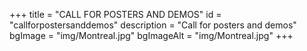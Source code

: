+++
title = "CALL FOR POSTERS AND DEMOS"
id = "callforpostersanddemos"
description = "Call for posters and demos"
bgImage = "img/Montreal.jpg"
bgImageAlt = "img/Montreal.jpg"
+++
